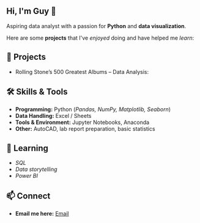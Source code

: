 ## Hi, I'm Guy 👋
Aspiring data analyst with a passion for **Python** and **data visualization**.

Here are some **projects** that I've *enjoyed* doing and have helped me *learn*:

## 🚀 Projects
- Rolling Stone’s 500 Greatest Albums – Data Analysis: 

## 🛠 Skills & Tools
- **Programming:** Python (*Pandas, NumPy, Matplotlib, Seaborn*)  
- **Data Handling:** Excel / Sheets   
- **Tools & Environment:** Jupyter Notebooks, Anaconda  
- **Other:** AutoCAD, lab report preparation, basic statistics

## 🌱 Learning
- *SQL*
- *Data storytelling*
- *Power BI*

## 📫 Connect
- **Email me here:** [Email](mailto:guysutton1234@gmail.com)
<!--
**guy-sutton/guy-sutton** is a ✨ _special_ ✨ repository because its `README.md` (this file) appears on your GitHub profile.

Here are some ideas to get you started:

- 🔭 I’m currently working on ...
- 🌱 I’m currently learning ...
- 👯 I’m looking to collaborate on ...
- 🤔 I’m looking for help with ...
- 💬 Ask me about ...
- 📫 How to reach me: ...
- 😄 Pronouns: ...
- ⚡ Fun fact: ...
-->
